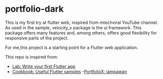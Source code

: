 
# portfolio-dark
This is my first try at flutter web, inspired from mtechviral YouTube channel. As used in the sample, velocity_x package is the ui framework. This package offers many features and, among others, offers good flexibility for responsive parts of the project.

For me,this project is a starting point for a Flutter web application.

This repo is inspired from:
- [Lab: Write your first Flutter app](https://flutter.dev/docs/get-started/codelab)
- [Cookbook: Useful Flutter samples](https://flutter.dev/docs/cookbook)
-[PortfolioX: iampawan](https://github.com/iampawan/PortfolioX)
